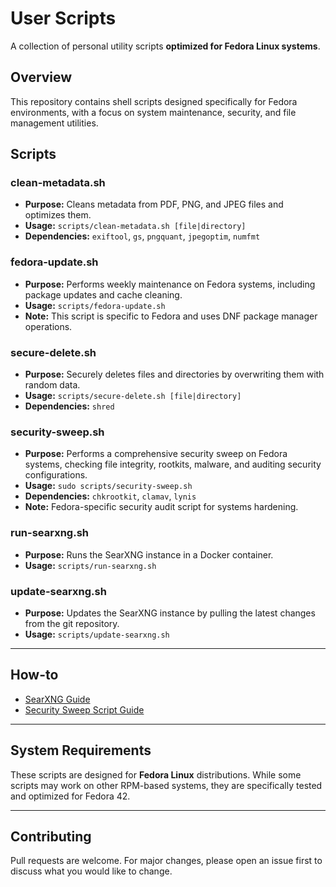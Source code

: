 # User Scripts

A collection of personal utility scripts **optimized for Fedora Linux systems**.

## Overview

This repository contains shell scripts designed specifically for Fedora environments, with a focus on system maintenance, security, and file management utilities.

## Scripts

### clean-metadata.sh

- **Purpose:** Cleans metadata from PDF, PNG, and JPEG files and optimizes them.
- **Usage:** `scripts/clean-metadata.sh [file|directory]`
- **Dependencies:** `exiftool`, `gs`, `pngquant`, `jpegoptim`, `numfmt`

### fedora-update.sh

- **Purpose:** Performs weekly maintenance on Fedora systems, including package updates and cache cleaning.
- **Usage:** `scripts/fedora-update.sh`
- **Note:** This script is specific to Fedora and uses DNF package manager operations.

### secure-delete.sh

- **Purpose:** Securely deletes files and directories by overwriting them with random data.
- **Usage:** `scripts/secure-delete.sh [file|directory]`
- **Dependencies:** `shred`

### security-sweep.sh

- **Purpose:** Performs a comprehensive security sweep on Fedora systems, checking file integrity, rootkits, malware, and auditing security configurations.
- **Usage:** `sudo scripts/security-sweep.sh`
- **Dependencies:** `chkrootkit`, `clamav`, `lynis`
- **Note:** Fedora-specific security audit script for systems hardening.

### run-searxng.sh

- **Purpose:** Runs the SearXNG instance in a Docker container.
- **Usage:** `scripts/run-searxng.sh`

### update-searxng.sh

- **Purpose:** Updates the SearXNG instance by pulling the latest changes from the git repository.
- **Usage:** `scripts/update-searxng.sh`

---

## How-to

- [SearXNG Guide](https://how-to/searxng-guide.md)
- [Security Sweep Script Guide](https://how-to/security-sweep-guide.md)

---

## System Requirements

These scripts are designed for **Fedora Linux** distributions. While some scripts may work on other RPM-based systems, they are specifically tested and optimized for Fedora 42.

---

## Contributing

Pull requests are welcome. For major changes, please open an issue first to discuss what you would like to change.